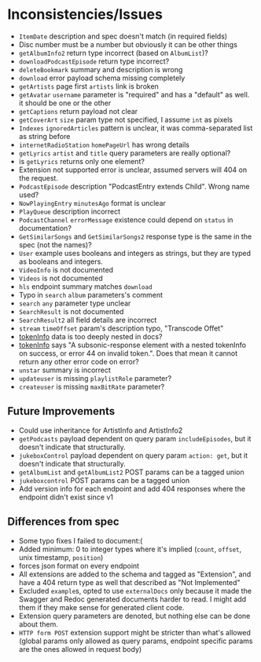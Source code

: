# Inconsistencies/Issues

* `ItemDate` description and spec doesn't match (in required fields)
* Disc number must be a number but obviously it can be other things
* `getAlbumInfo2` return type incorrect (based on `AlbumList`)?
* `downloadPodcastEpisode` return type incorrect?
* `deleteBookmark` summary and description is wrong
* `download` error payload schema missing completely
* `getArtists` page first `artists` link is broken
* `getAvatar` `username` parameter is "required" and has a "default" as well. it should be one or the other
* `getCaptions` return payload not clear
* `getCoverArt` `size` param type not specified, I assume `int` as pixels
* `Indexes` `ignoredArticles` pattern is unclear, it was comma-separated list as string before
* `internetRadioStation` `homePageUrl` has wrong details
* `getLyrics` `artist` and `title` query parameters are really optional?
* is `getLyrics` returns only one element?
* Extension not supported error is unclear, assumed servers will 404 on the request.
* `PodcastEpisode` description "PodcastEntry extends Child". Wrong name used?
* `NowPlayingEntry` `minutesAgo` format is unclear
* `PlayQueue` description incorrect
* `PodcastChannel` `errorMessage` existence could depend on `status` in documentation?
* `GetSimilarSongs` and `GetSimilarSongs2` response type is the same in the spec (not the names)?
* `User` example uses booleans and integers as strings, but they are typed as booleans and integers.
* `VideoInfo` is not documented
* `Videos` is not documented
* `hls` endpoint summary matches `download`
* Typo in `search` `album` parameters's comment
* `search` `any` parameter type unclear
* `SearchResult` is not documented
* `SearchResult2` all field details are incorrect
* `stream` `timeOffset` param's description typo, "Transcode Offet"
* [tokenInfo](https://opensubsonic.netlify.app/docs/responses/tokeninfo/) data is too deeply nested in docs?
* [tokenInfo](https://opensubsonic.netlify.app/docs/endpoints/tokeninfo/) says "A subsonic-response element with a nested tokenInfo on success, or error 44 on invalid token.". Does that mean it cannot return any other error code on error?
* `unstar` summary is incorrect
* `updateuser` is missing `playlistRole` parameter?
* `createuser` is missing `maxBitRate` parameter?

## Future Improvements

* Could use inheritance for ArtistInfo and ArtistInfo2
* `getPodcasts` payload dependent on query param `includeEpisodes`, but it doesn't indicate that structurally.
* `jukeboxControl` payload dependent on query param `action: get`, but it doesn't indicate that structurally.
* `getAlbumList` and `getAlbumList2` POST params can be a tagged union
* `jukeboxcontrol` POST params can be a tagged union
* Add version info for each endpoint and add 404 responses where the endpoint didn't exist since v1

## Differences from spec

* Some typo fixes I failed to document:(
* Added minimum: 0 to integer types where it's implied (`count`, `offset`, unix timestamp, `position`)
* forces json format on every endpoint
* All extensions are added to the schema and tagged as "Extension", and have a 404 return type as well that described as "Not Implemented"
* Excluded `example`s, opted to use `externalDocs` only because it made the Swagger and Redoc generated documents harder to read. I might add them if they make sense for generated client code.
* Extension query parameters are denoted, but nothing else can be done about them.
* `HTTP form POST` extension support might be stricter than what's allowed (global params only allowed as query params, endpoint specific params are the ones allowed in request body)
